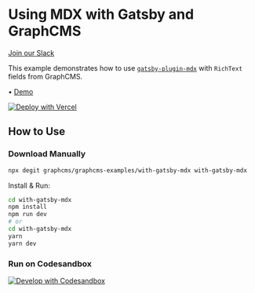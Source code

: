 # Using MDX with Gatsby and GraphCMS

[Join our Slack](https://slack.graphcms.com)

This example demonstrates how to use [`gatsby-plugin-mdx`](https://www.gatsbyjs.com/plugins/gatsby-plugin-mdx) with `RichText` fields from GraphCMS.

• [Demo](https://graphcms-with-gatsby-mdx.vercel.app)

[![Deploy with Vercel](https://vercel.com/button)](https://vercel.com/import/project?template=https://github.com/GraphCMS/graphcms-examples/tree/master/with-gatsby-mdx)

## How to Use

### Download Manually

```bash
npx degit graphcms/graphcms-examples/with-gatsby-mdx with-gatsby-mdx
```

Install & Run:

```bash
cd with-gatsby-mdx
npm install
npm run dev
# or
cd with-gatsby-mdx
yarn
yarn dev
```

### Run on Codesandbox

[![Develop with Codesandbox](https://codesandbox.io/static/img/play-codesandbox.svg)](https://codesandbox.io/s/github/GraphCMS/graphcms-examples/tree/master/with-gatsby-mdx)
